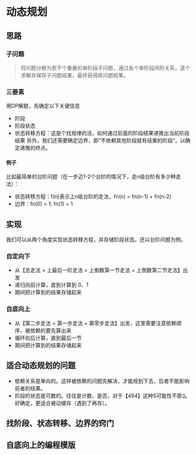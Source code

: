 # 动态规划
## 思路
### 子问题
> 将问题分解为若干个重叠的单阶段子问题，通过各个单阶段间的关系，逐个求解并保存子问题结果，最终获得原问题结果。
### 三要素
用DP解题，先确定以下关键信息
* 阶段
* 阶段状态
* 状态转移方程：这是个找规律的活，如何通过前面的阶段结果递推出当前阶段结果
另外，我们还需要确定边界，即“不依赖其他阶段就有结果的阶段”，以确定递推的终点。      
#### 例子
比如最简单的台阶问题（在一步迈1-2个台阶的情况下，走n级台阶有多少种走法）：
* 状态转移方程：f(n)表示上n级台阶的走法，fn(n) = fn(n-1) + fn(n-2)
* 边界：fn(0) = 1; fn(1) = 1

## 实现
我们可以从两个角度实现状态转移方程，并存储阶段状态。还以台阶问题为例。
### 自定向下
* 从【总走法 = 上最后一阶走法 = 上倒数第一节走法 + 上倒数第二节走法】出发
* 递归向前计算，直到计算到 0、1
* 期间把计算到的结果存储起来
### 自底向上
* 从【第二步走法 = 第一步走法 + 第零步走法】出发，这里需要注意依赖顺序，被依赖的要先算出来
* 循环向后计算，直到最后一节
* 期间把计算到的结果存储起来

## 适合动态规划的问题
* 依赖关系是单向的。这样被依赖的问题先解决，才能规划下去，后者不能影响前者的结果。
* 阶段的状态是可数的。往往是计数、是否，对于【494】这种S可能性不那么好确定，更适合被动缓存（遇到了再存）。
## 找阶段、状态转移、边界的窍门
## 自底向上的编程模版